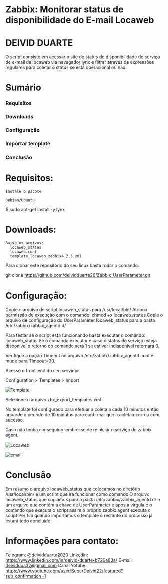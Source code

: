 # Zabbix: Monitorar status de disponibilidade do E-mail Locaweb

# DEIVID DUARTE

O script consiste em acessar o site de status de disponibilidade do serviço de e-mail da locaweb via navegador lynx e filtrar através de expressões regulares para coletar
o status se está operacional ou não.

# Sumário

   ### Requisitos
   ### Downloads
   ### Configuração
   ### Importar template
   ### Conclusão

# Requisitos:

    Instale o pacote

    Debian/Ubuntu

$ sudo apt-get install -y lynx
    
# Downloads:
  
    Baixe os arqivos:
      locaweb_status
      locaweb.conf
      template_locaweb_zabbix4.2.3.xml

Para clonar este reposítório do seu linux basta rodar o comando:

git clone https://github.com/deividduarte20/Zabbix_UserParameter.git

# Configuração:

Copie o arquivo de script locaweb_status para /usr/local/bin/
Atribua permissão de execução com o comando: chmod +x locaweb_status
Copie o arquivo de configuração do UserParameter locaweb_status para a pasta /etc/zabbix/zabbix_agentd.d/

Para testar se o script está funcionando basta executar o comando:
  locaweb_status
Se o comando executar e caso o status do serviço esteja disponível o retorno do comando será 1 se estiver indisponível retornará 0.

Verifique a opção Timeout no arquivo /etc/zabbix/zabbix_agentd.conf e mude para Timeout=30.
 
 Acesse o front-end do seu servidor       

Configuration > Templates > Import


![Template](https://github.com/deividduarte20/Zabbix_UserParameter/blob/master/Template.png)


Selecione o arquivo zbx_export_templates.xml

No template foi configurado para efetuar a coleta a cada 10 minutos então aguarde o período de 10 minutos para confirmar que a coleta ocorreu com 
sucesso.

Caso não tenha conseguido lembre-se de reiniciar o serviço do zabbix agent.

![Locaweb](https://github.com/deividduarte20/Zabbix_UserParameter/blob/master/Locaweb.png)

![email](https://github.com/deividduarte20/Zabbix_UserParameter/blob/master/email.png)

# Conclusão

Em resumo o arquivo locaweb_status que colocamos no diretório /usr/local/bin/ é um script que irá funcionar como comando
O arquivo locaweb_status que copiamos para a pasta /etc/zabbix/zabbix_agentd.d/ é um arquivo que contém a chave de UserParameter e após a virgula é o comando que
executa o script assim o próprio zabbix agent executa o script
Por fim quando importamos o template o restante do processo já estará todo concluído.


# Informações para contato:

Telegram: @deividduarte2020
Linkedin: https://www.linkedin.com/in/deivid-duarte-b726a83a/
E-mail: deividdua32@gmail.com
Canal Yotube: https://www.youtube.com/user/SuperDeivid22/featured?sub_confirmation=1


